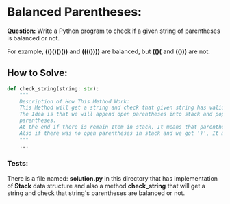 # Balanced Parentheses:

**Question:** Write a Python program to check if a given string of parentheses is balanced or not. 

For example, **(()()()())** and **(((())))** are balanced, but **(()(** and **(()))** are not.

## How to Solve:
```python
def check_string(string: str):
    """
    Description of How This Method Work:
    This Method will get a string and check that given string has valid and balanced parentheses or not.
    The Idea is that we will append open parentheses into stack and pop them if character was close
    parentheses. 
    At the end if there is remain Item in stack, It means that parentheses are not Balanced.
    Also if there was no open parentheses in stack and we got ')', It mean that parentheses are not Balanced.
    """
    ...
```

### Tests:
There is a file named: **solution.py** in this directory that has implementation of **Stack** data structure and also a method **check_string** that will get a string and check that string's parentheses are balanced or not.

